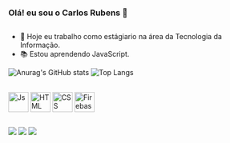 ### Olá! eu sou o Carlos Rubens 👋

##

- 💼 Hoje eu trabalho como estágiario na área da Tecnologia da Informação.
- 📚 Estou aprendendo JavaScript.

![Anurag's GitHub stats](https://github-readme-stats.vercel.app/api?username=Carlosrubenx&count_private=true&show_icons=true&theme=chartreuse-dark)
![Top Langs](https://github-readme-stats.vercel.app/api/top-langs/?username=Carlosrubenx&layout=compact&theme=chartreuse-dark)

<div style="display: inline_block"><br>
  <img align="center" alt="Js" height="40" width="40" src="https://cdn.jsdelivr.net/gh/devicons/devicon/icons/javascript/javascript-original.svg">
  <img align="center" alt="HTML" height="40" width="40" src="https://cdn.jsdelivr.net/gh/devicons/devicon/icons/html5/html5-original.svg">
  <img align="center" alt="CSS" height="40" width="40" src="https://cdn.jsdelivr.net/gh/devicons/devicon/icons/css3/css3-original.svg">
  <img align="center" alt="Firebase" height="40" width="40" src="https://cdn.jsdelivr.net/gh/devicons/devicon/icons/firebase/firebase-plain.svg" />
</div>

##

<div> 
  <a href="https://instagram.com/carlos_rubenx" target="_blank"><img src="https://img.shields.io/badge/-Instagram-%23E4405F?style=for-the-badge&logo=instagram&logoColor=white" target="_blank"></a>
  <a href = "mailto:carlos.rubens1999@gmail.com"><img src="https://img.shields.io/badge/-Gmail-%23333?style=for-the-badge&logo=gmail&logoColor=white" target="_blank"></a>
  <a href="https://wa.me/5528999550468" target="_blank"><img src="https://img.shields.io/badge/WhatsApp-25D366?style=for-the-badge&logo=whatsapp&logoColor=white" target="_blank"></a>
</div>
